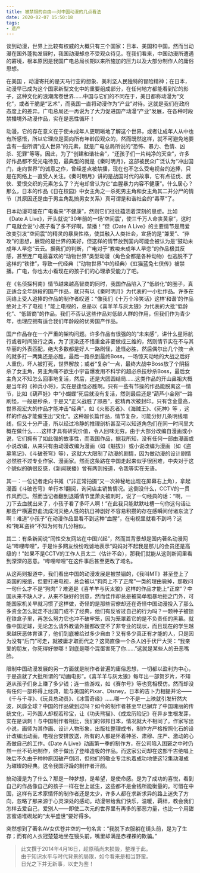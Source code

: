 ```yaml
---
title: 被禁锢的自由——对中国动漫的几点看法
date: 2020-02-07 15:50:18
tags:
- 遗产
---
```


谈到动漫，世界上比较有权威的大概只有三个国家：日本、美国和中国。然而当动漫在国外蓬勃发展时，我国动漫却总不受观众待见。在我们看来，中国动漫所遭遇的窘境，根本原因是我国广电总局长期以来所施加的压力以及大部分制作人的庸俗思想。

在美国 ，动漫寄托的是天马行空的想象、美利坚人民独特的冒险精神；在日本，动漫早已成为这个国家新型文化中的重要组成部分，在任何地方都能看到它的影子，这种文化的浪潮席卷世界……中国与它们的不同在于，美日都称动漫为“文化”，或者干脆是“艺术”，而我国一直将动漫作为“产业”对待。这就是我们在政府态度上的差异。广电总局还一再说为了大力促进国产动漫“产业”发展，在各种时段禁播境外动漫作品，实在是恶性循环！

动漫，它的存在意义在于使未成年人更明晰地了解这个世界，或者让成年人从中也有所感悟，所以它理应是面向所有年龄段观众的，然而既然这样，就不可避免地要含有一些所谓“成人世界”的元素，就是广电总局所说的“恐怖、暴力、色情、凶杀、犯罪”等等。因此，为了“创建和谐社会”，“还孩子们一片纯净的天空”，许多好作品都不受光电待见，最典型的就是《秦时明月》，这部被民众广泛认为“冲出国门，走向世界”的诚意之作，曾经差点被禁播，现在也不怎么受电视台的追捧，只是在网络上一直受人关注。《秦时明月》讲的是战国时代的故事，它有点征伐、武侠、爱恨交织的元素怎么了？光电却曾认为它“血腥暴力内容不健康”。什么居心？那么，日本的作品《日在校园》中女主角之一杀死男主角和女主角其二并分尸的情节（其原因还是由于男主角乱搞男女关系）真可谓是和谐社会的“毒草”了。

<!--more-->

日本动漫可能在广电看来“不健康”，然则它们往往蕴涵着深刻的思想。比如《Date A Live》，开头就说“30年前的一场‘空间震’，使三千万人命丧黄泉”，这时广电就会说“小孩子看了多不好啊，禁播！”但《Date A Live》的主要情节是用爱改变引发“空间震”的精灵的暴戾性格，使其融入人类社会，宣扬的是“兼爱”、“非攻”的思想，展现的是世界的美好，但这样的情节放到国内可能会被认为是“鼓动未成年人早恋”云云。据我们的判断，广电对于“教唆未成年人早恋”的作品极其反感，甚至连广电最喜欢的“动物世界”类型动漫（角色全都是各种动物）也逃脱不了这样的“铁律”，导致一代经典（“动物世界”中的经典）《虹猫蓝兔七侠传》被禁播。广电，你也太小看现在的孩子们的心理承受能力了吧。

在《名侦探柯南》情节越来越高智商的同时，我国作品陷入了“低龄化”的圈子，真正适合全年龄段的国产作品，就只有以《秦时明月》为代表的一小批作品。许多在网络上受人追捧的作品的制作者叹道：“像我们《十万个冷笑话》这样‘和谐’的作品绝对上不了电视！”能上电视的，总是以《喜羊羊与灰太狼》为代表的大批“低龄化”、“低智商”的作品。我们不否认这些作品对低龄人群的作用，但我们作为青少年，也理应拥有适合我们年龄段的优秀国产作品。

国产作品存在一个严重的架构问题。许多作品有很强的的“未来感”，讲什么星际航行或者时间旅行之类，为了渲染还不惜重金非要做成三维的，然则情节实在不与其华丽的外表匹配，绝大多数都是好人一路刷怪，逢怪必胜，然后偶尔出几个拽一点的就多打一两集还是必胜，最后一路杀到最终Boss，一场惊天动地的大战之后好人重伤，坏人被打死，世界解放；或者“复杂”一点，最终大战中Boss放了个阴招杀了女主角，男主角痛不欲生小宇宙爆发用不科学的超必杀技秒杀Boss，最后女主角又不知怎么回事地复活，然后，还是大团圆结局……这类作品的开山鼻祖大概是当年的《神兵小将》，实在是逢怪必胜啊。只有一些有节操的作品能脱离这一情节，比如《葫芦娃》中“小蝴蝶”死后就没有复活，然则最后还是“葫芦小金刚”一路刷怪，一般是秒杀，于是又“正义战胜了邪恶”，蛇精再次被封印。只有含金量高，世界观宏大的作品才能冲击“经典”，如《火影忍者》、《海贼王》、《死神》等 ，这样的作品才能催生出“文化”。这种超长篇作品，情节复杂，可能分好几条明线暗线，但又十分严谨，所以经过冷静的推理剖析甚至可以知道角色们在同一时间里大概在做什么……这样才具有研究价值，令人回味无穷。由于大部分改编自漫画或小说，它们拥有了如此强的故事性，而我国作品，据我所知，没有任何一部由漫画或小说改编，从来只有由动漫改编为漫画（如《魁拔》）或小说改编为漫画（如《盗墓笔记》、《斗破苍穹》等），这就大大限制了动漫的剧情，因为做动漫的设计剧情必然胜不过专业作家、漫画家。然而这条路在中国走起来似乎很困难，中央对于这个貌似的确很反感，《新闻联播》曾有两则报道，令我等实在无语。

其一：一位记者走向书摊（“非正常拍摄”又一次神秘地出现在屏幕右上角），拿起漫画《斗破苍穹》单行本1翻阅，询问店主销售情况。这倒没什么，CCTV的一贯作风而已。然而当记者翻到退婚情节里萧炎被刺时，说了一句经典的话：“啊，一刀下去血就出来了，小孩子看了多吓人啊！”在此我只能默默吐槽一句你这句话让那些尸横遍野血流成河灭绝人性的抗日神剧好不容易积攒的存在感瞬间付诸东流了啊！难道“小孩子”在动漫作品里看不到这种“血腥”，在电视里就看不到吗？这和“掩耳盗铃”不知为何有几分相似。

其二：有条新闻说“同性交友网站在中国兴起”，然而其背景却是国内著名动漫网站“哔哩哔哩”，于是许多网友纷纷戏谑地表示“妈妈对不起我是那儿的会员还是高级的！”如果不是CCTV的工作人员太二（估计不会），那我们就能从这则新闻里看到深深的恶意。“哔哩哔哩”在这件事后甚至更改了域名。

从这两则报道中，我们看出中国的动漫发展是被禁锢的，《我叫MT》甚至登上了英国的报纸，但要打进电视，总会被以“狗肉上不了正席”一类的理由毙掉，那敢问一句什么才不是“狗肉”？难道是《喜羊羊与灰太狼》这样的作品才能上“正席”？中国从来不缺人才，从来不缺好的创意，然而佳作却总是被简单粗暴地拒之门外，可能国家机关早就习惯了这样做，奇怪的是那些官僚却还在奇怪中国动漫投入了那么多资金怎么就走不出国门成不了经典，他们有反省过自己的行为吗？一颗种子被锁在铁盒子里，再怎么努力它也冲不破牢笼，因为笼罩着它的是不负责任的黑幕。就像中国足球，无论怎么请外教请外援都改变不了非专业的现状，而且现在的学生越来越厌恶体育课了，他们到底被给过多少自由？又有多少真正有才能的人，只是因为没有“后门”可走，就被庸才取而代之？这简直像一个杀人凶手伏尸大哭：“我亲爱的朋友，你死得好惨哪！到底是哪个混蛋害死了你……”这就是某些人的丑恶嘴脸。

限制中国动漫发展的另一方面就是制作者普遍的庸俗思想，一切都以盈利为中心，于是造就了大批所谓的“动画电影”。《喜羊羊与灰太狼》每年出一部贺岁片，不知道从孩子们身上赚了多少钱；连一些游戏，如《赛尔号》等也竞相模仿。然而却没有任何一部称得上经典，能与美国的Pixar、Disney，日本的吉卜力相提并论——《千与千寻》、《玩具总动员》、《冰雪奇缘》……哪一个不是一上映就引发轩然大波，风靡全球？中国的作品做到过吗？如今的制作者甚至早已摒弃了中国瑰丽的传统文化，可外国人却视若珍宝，让《功夫熊猫》、《成龙历险记》在异乡生根发芽，实在是讽刺！与中国制作者相比，我们的邻邦日本，情况就大不相同了。作家写出小说，画师为其作画、设计人物形象，出版社整理成书，制作方严格按照化石的设计改编出动画，电视台安排放送，所有的人都是怀着神圣、肃穆、庄严、激动的心态做自己的工作。《Date A Live》动画第一季的制作方，在公司陷入困窘之中时仍然一丝不苟地制作，终于做出了登峰造极的作品。而这家公司却在这部千古绝唱上映后不久由于种种原因破产倒闭，但他们的敬业专注执着成功地使这12集动漫成为璀璨的经典。这令我国浮躁的制作者汗颜。

搞动漫是为了什么？那是一种梦想，是希望，是使命感。是为了成功的喜悦，看到自己的作品像自己的孩子一样在世上诞生，这些都不是金钱所能衡量的。可惜在中国，这样有艺术家情怀的制作者还是太少，许多人都在求新求异的路上迷失了方向，忽略了那来源于心灵深处的感动。动漫带给我们快乐，温暖，羁绊，教会我们怎样去爱自己，爱别人——即使二次元的世界里有再多的邪恶力量，也比一个用甜言蜜语堆砌起的“太平盛世”要好得多。

突然想到了著名AV女优苍井空的一句名言：“我脱下衣服躺在镜头前，是为了生存；而有的人衣冠楚楚地坐在镜头前，嘴里却满是赤裸裸的欺骗。”

> 此文撰于2014年4月16日，趁原稿尚未损毁，整理于此。     
> 由于知识水平与时代背景的局限，如今看来是相当野蛮。    
> 日光之下并无新事，以史为鉴！